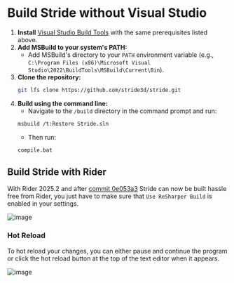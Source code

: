 # Build Stride without Visual Studio

1. **Install** [Visual Studio Build Tools](https://aka.ms/vs/17/release/vs_BuildTools.exe) with the same prerequisites listed above.
2. **Add MSBuild to your system's PATH:**
   - Add MSBuild's directory to your `PATH` environment variable (e.g., `C:\Program Files (x86)\Microsoft Visual Studio\2022\BuildTools\MSBuild\Current\Bin`).
3. **Clone the repository:**
   ```bash
   git lfs clone https://github.com/stride3d/stride.git
   ```
4. **Build using the command line:**
   - Navigate to the `/build` directory in the command prompt and run:
   ```bash
   msbuild /t:Restore Stride.sln
   ```
   - Then run:
   ```bash
   compile.bat
   ```

## Build Stride with Rider

With Rider 2025.2 and after [commit 0e053a3](https://github.com/stride3d/stride/commit/0e053a3b8873f49e9e0e5450a3dfad368a6ed042) Stride can now be built hassle free from Rider, you just have to make sure that `Use ReSharper Build` is enabled in your settings.

![image](https://github.com/stride3d/stride-docs/assets/5742236/9ce4e30d-0d6b-4a56-844d-313a826742bf)

### Hot Reload

To hot reload your changes, you can either pause and continue the program or click the hot reload button at the top of the text editor when it appears.

![image](https://user-images.githubusercontent.com/5742236/147461531-05af59f7-fedf-44a2-b4ee-d1aa25502210.png)

